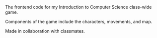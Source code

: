 The frontend code for my Introduction to Computer Science class-wide game. 

Components of the game include the characters, movements, and map.

Made in collaboration with classmates.
